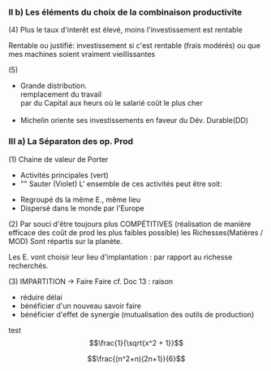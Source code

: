 ### II  b) Les éléments du choix de la combinaison productivite

(4) Plus le taux d'interêt est élevé, moins l'investissement est rentable

Rentable ou justifié:
investissement si c'est rentable (frais modérés)
ou que mes machines soient vraiment vieillissantes


(5)
* Grande distribution.  
remplacement du travail  
par du Capital aux heurs où le salarié coût le plus cher  
‎‎ 
* Michelin oriente ses investissements en faveur du Dév. Durable(DD)

### III  a) La Séparaton des op. Prod

(1) Chaine de valeur de Porter
* Activités principales (vert)
*    ""  Sauter (Violet)
L' ensemble de ces activités peut être soit:
- Regroupé ds la même  E., même lieu
- Dispersé dans le monde par l'Europe

(2)
Par souci d'être toujours plus COMPÉTITIVES
(réalisation de manière efficace des coût de prod les plus faibles possible)
les Richesses(Matières / MOD)
Sont répartis sur la planète.

Les E.   vont choisir leur lieu d'implantation : par rapport au richesse recherchés.


(3) IMPARTITION -> Faire Faire
cf. Doc 13 : raison 
- réduire délai
- bénéficier d'un nouveau savoir faire
- bénéficier d'effet de synergie
(mutualisation des outils de production)



test
$$\frac{1}{\sqrt{x^2 + 1}}$$

$$\frac{(n^2+n)(2n+1)}{6}$$

